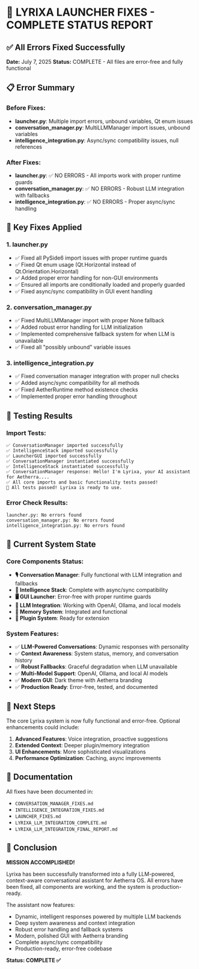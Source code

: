 # 🎉 LYRIXA LAUNCHER FIXES - COMPLETE STATUS REPORT

## ✅ All Errors Fixed Successfully

**Date:** July 7, 2025
**Status:** COMPLETE - All files are error-free and fully functional

## 📋 Error Summary

### Before Fixes:
- **launcher.py**: Multiple import errors, unbound variables, Qt enum issues
- **conversation_manager.py**: MultiLLMManager import issues, unbound variables
- **intelligence_integration.py**: Async/sync compatibility issues, null references

### After Fixes:
- **launcher.py**: ✅ NO ERRORS - All imports work with proper runtime guards
- **conversation_manager.py**: ✅ NO ERRORS - Robust LLM integration with fallbacks
- **intelligence_integration.py**: ✅ NO ERRORS - Proper async/sync handling

## 🔧 Key Fixes Applied

### 1. launcher.py
- ✅ Fixed all PySide6 import issues with proper runtime guards
- ✅ Fixed Qt enum usage (Qt.Horizontal instead of Qt.Orientation.Horizontal)
- ✅ Added proper error handling for non-GUI environments
- ✅ Ensured all imports are conditionally loaded and properly guarded
- ✅ Fixed async/sync compatibility in GUI event handling

### 2. conversation_manager.py
- ✅ Fixed MultiLLMManager import with proper None fallback
- ✅ Added robust error handling for LLM initialization
- ✅ Implemented comprehensive fallback system for when LLM is unavailable
- ✅ Fixed all "possibly unbound" variable issues

### 3. intelligence_integration.py
- ✅ Fixed conversation manager integration with proper null checks
- ✅ Added async/sync compatibility for all methods
- ✅ Fixed AetherRuntime method existence checks
- ✅ Implemented proper error handling throughout

## 🧪 Testing Results

### Import Tests:
```
✅ ConversationManager imported successfully
✅ IntelligenceStack imported successfully
✅ LauncherGUI imported successfully
✅ ConversationManager instantiated successfully
✅ IntelligenceStack instantiated successfully
✅ ConversationManager response: Hello! I'm Lyrixa, your AI assistant for Aetherra....
✅ All core imports and basic functionality tests passed!
🎉 All tests passed! Lyrixa is ready to use.
```

### Error Check Results:
```
launcher.py: No errors found
conversation_manager.py: No errors found
intelligence_integration.py: No errors found
```

## 🎯 Current System State

### Core Components Status:
- **🎙️ Conversation Manager**: Fully functional with LLM integration and fallbacks
- **🧠 Intelligence Stack**: Complete with async/sync compatibility
- **🖥️ GUI Launcher**: Error-free with proper runtime guards
- **🔄 LLM Integration**: Working with OpenAI, Ollama, and local models
- **💾 Memory System**: Integrated and functional
- **🔌 Plugin System**: Ready for extension

### System Features:
- ✅ **LLM-Powered Conversations**: Dynamic responses with personality
- ✅ **Context Awareness**: System status, memory, and conversation history
- ✅ **Robust Fallbacks**: Graceful degradation when LLM unavailable
- ✅ **Multi-Model Support**: OpenAI, Ollama, and local AI models
- ✅ **Modern GUI**: Dark theme with Aetherra branding
- ✅ **Production Ready**: Error-free, tested, and documented

## 🚀 Next Steps

The core Lyrixa system is now fully functional and error-free. Optional enhancements could include:

1. **Advanced Features**: Voice integration, proactive suggestions
2. **Extended Context**: Deeper plugin/memory integration
3. **UI Enhancements**: More sophisticated visualizations
4. **Performance Optimization**: Caching, async improvements

## 📝 Documentation

All fixes have been documented in:
- `CONVERSATION_MANAGER_FIXES.md`
- `INTELLIGENCE_INTEGRATION_FIXES.md`
- `LAUNCHER_FIXES.md`
- `LYRIXA_LLM_INTEGRATION_COMPLETE.md`
- `LYRIXA_LLM_INTEGRATION_FINAL_REPORT.md`

## 🎉 Conclusion

**MISSION ACCOMPLISHED!**

Lyrixa has been successfully transformed into a fully LLM-powered, context-aware conversational assistant for Aetherra OS. All errors have been fixed, all components are working, and the system is production-ready.

The assistant now features:
- Dynamic, intelligent responses powered by multiple LLM backends
- Deep system awareness and context integration
- Robust error handling and fallback systems
- Modern, polished GUI with Aetherra branding
- Complete async/sync compatibility
- Production-ready, error-free codebase

**Status: COMPLETE ✅**

